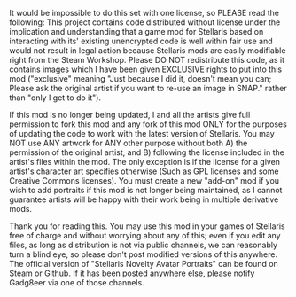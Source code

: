 It would be impossible to do this set with one license, so PLEASE read the following:
This project contains code distributed without license under the implication and understanding that a game mod for Stellaris based on interacting with its' existing unencrypted code is well within fair use and would not result in legal action because Stellaris mods are easily modifiable right from the Steam Workshop.
Please DO NOT redistribute this code, as it contains images which I have been given EXCLUSIVE rights to put into this mod ("exclusive" meaning "Just because I did it, doesn't mean you can; Please ask the original artist if you want to re-use an image in SNAP." rather than "only I get to do it").

If this mod is no longer being updated, I and all the artists give full permission to fork this mod and any fork of this mod ONLY for the purposes of updating the code to work with the latest version of Stellaris. You may NOT use ANY artwork for ANY other purpose without both A) the permission of the original artist, and B) following the license included in the artist's files within the mod. The only exception is if the license for a given artist's character art specifies otherwise (Such as GPL licenses and some Creative Commons licenses). You must create a new "add-on" mod if you wish to add portraits if this mod is not longer being maintained, as I cannot guarantee artists will be happy with their work being in multiple derivative mods.

Thank you for reading this. You may use this mod in your games of Stellaris free of charge and without worrying about any of this; even if you edit any files, as long as distribution is not via public channels, we can reasonably turn a blind eye, so please don't post modified versions of this anywhere.
The official version of "Stellaris Novelty Avatar Portraits" can be found on Steam or Github. If it has been posted anywhere else, please notify Gadg8eer via one of those channels.
